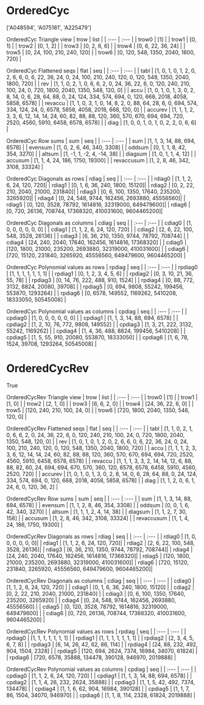 # OrderedCyc
['A048594', 'A075181', 'A225479']

OrderedCyc Triangle view
| trow  |  list  |
| :---  |  :---  |
| trow0 | [1] |
| trow1 | [0, 1] |
| trow2 | [0, 1, 2] |
| trow3 | [0, 2, 6, 6] |
| trow4 | [0, 6, 22, 36, 24] |
| trow5 | [0, 24, 100, 210, 240, 120] |
| trow6 | [0, 120, 548, 1350, 2040, 1800, 720] |

OrderedCyc Flattened seqs
| flat      |   seq  |
| :---      |  :---  |
| tabl     | [1, 0, 1, 0, 1, 2, 0, 2, 6, 6, 0, 6, 22, 36, 24, 0, 24, 100, 210, 240, 120, 0, 120, 548, 1350, 2040, 1800, 720] |
| rev      | [1, 1, 0, 2, 1, 0, 6, 6, 2, 0, 24, 36, 22, 6, 0, 120, 240, 210, 100, 24, 0, 720, 1800, 2040, 1350, 548, 120, 0] |
| accu     | [1, 0, 1, 0, 1, 3, 0, 2, 8, 14, 0, 6, 28, 64, 88, 0, 24, 124, 334, 574, 694, 0, 120, 668, 2018, 4058, 5858, 6578] |
| revaccu  | [1, 1, 0, 3, 1, 0, 14, 8, 2, 0, 88, 64, 28, 6, 0, 694, 574, 334, 124, 24, 0, 6578, 5858, 4058, 2018, 668, 120, 0] |
| accurev  | [1, 1, 1, 2, 3, 3, 6, 12, 14, 14, 24, 60, 82, 88, 88, 120, 360, 570, 670, 694, 694, 720, 2520, 4560, 5910, 6458, 6578, 6578] |
| diag     | [1, 0, 0, 1, 0, 1, 0, 2, 2, 0, 6, 6] |

OrderedCyc Row sums
| sum        |   seq  |
| :---       |  :---  |
| sum       | [1, 1, 3, 14, 88, 694, 6578] |
| evensum   | [1, 0, 2, 6, 46, 340, 3308] |
| oddsum    | [0, 1, 1, 8, 42, 354, 3270] |
| altsum    | [1, -1, 1, -2, 4, -14, 38] |
| diagsum   | [1, 0, 1, 1, 4, 12] |
| accusum   | [1, 1, 4, 24, 186, 1750, 19300] |
| revaccusum | [1, 2, 8, 46, 342, 3108, 33324] |

OrderedCyc Diagonals as rows
| rdiag  |   seq  |
| :---   |  :---  |
| rdiag0 | [1, 1, 2, 6, 24, 120, 720]|
| rdiag1 | [0, 1, 6, 36, 240, 1800, 15120]|
| rdiag2 | [0, 2, 22, 210, 2040, 21000, 231840]|
| rdiag3 | [0, 6, 100, 1350, 17640, 235200, 3265920]|
| rdiag4 | [0, 24, 548, 9744, 162456, 2693880, 45556560]|
| rdiag5 | [0, 120, 3528, 78792, 1614816, 32319000, 649479600]|
| rdiag6 | [0, 720, 26136, 708744, 17368320, 410031600, 9604465200]|

OrderedCyc Diagonals as columns
| cdiag  |   seq  |
| :---   |  :---  |
| cdiag0 | [1, 0, 0, 0, 0, 0, 0] |
| cdiag1 | [1, 1, 2, 6, 24, 120, 720] |
| cdiag2 | [2, 6, 22, 100, 548, 3528, 26136] |
| cdiag3 | [6, 36, 210, 1350, 9744, 78792, 708744] |
| cdiag4 | [24, 240, 2040, 17640, 162456, 1614816, 17368320] |
| cdiag5 | [120, 1800, 21000, 235200, 2693880, 32319000, 410031600] |
| cdiag6 | [720, 15120, 231840, 3265920, 45556560, 649479600, 9604465200] |

OrderedCyc Polynomial values as rows
| rpdiag  |   seq  |
| :---    |  :---  |
| rpdiag0 | [1, 1, 1, 1, 1, 1, 1] |
| rpdiag1 | [0, 1, 2, 3, 4, 5, 6] |
| rpdiag2 | [0, 3, 10, 21, 36, 55, 78] |
| rpdiag3 | [0, 14, 76, 222, 488, 910, 1524] |
| rpdiag4 | [0, 88, 772, 3132, 8824, 20080, 39708] |
| rpdiag5 | [0, 694, 9808, 55242, 199456, 553870, 1293264] |
| rpdiag6 | [0, 6578, 149552, 1169262, 5410208, 18333050, 50545008] |

OrderedCyc Polynomial values as columns
| cpdiag  |   seq  |
| :---    |  :---  |
| cpdiag0 | [1, 0, 0, 0, 0, 0, 0] |
| cpdiag1 | [1, 1, 3, 14, 88, 694, 6578] |
| cpdiag2 | [1, 2, 10, 76, 772, 9808, 149552] |
| cpdiag3 | [1, 3, 21, 222, 3132, 55242, 1169262] |
| cpdiag4 | [1, 4, 36, 488, 8824, 199456, 5410208] |
| cpdiag5 | [1, 5, 55, 910, 20080, 553870, 18333050] |
| cpdiag6 | [1, 6, 78, 1524, 39708, 1293264, 50545008] |

# OrderedCycRev
True

OrderedCycRev Triangle view
| trow  |  list  |
| :---  |  :---  |
| trow0 | [1] |
| trow1 | [1, 0] |
| trow2 | [2, 1, 0] |
| trow3 | [6, 6, 2, 0] |
| trow4 | [24, 36, 22, 6, 0] |
| trow5 | [120, 240, 210, 100, 24, 0] |
| trow6 | [720, 1800, 2040, 1350, 548, 120, 0] |

OrderedCycRev Flattened seqs
| flat      |   seq  |
| :---      |  :---  |
| tabl     | [1, 1, 0, 2, 1, 0, 6, 6, 2, 0, 24, 36, 22, 6, 0, 120, 240, 210, 100, 24, 0, 720, 1800, 2040, 1350, 548, 120, 0] |
| rev      | [1, 0, 1, 0, 1, 2, 0, 2, 6, 6, 0, 6, 22, 36, 24, 0, 24, 100, 210, 240, 120, 0, 120, 548, 1350, 2040, 1800, 720] |
| accu     | [1, 1, 1, 2, 3, 3, 6, 12, 14, 14, 24, 60, 82, 88, 88, 120, 360, 570, 670, 694, 694, 720, 2520, 4560, 5910, 6458, 6578, 6578] |
| revaccu  | [1, 1, 1, 3, 3, 2, 14, 14, 12, 6, 88, 88, 82, 60, 24, 694, 694, 670, 570, 360, 120, 6578, 6578, 6458, 5910, 4560, 2520, 720] |
| accurev  | [1, 0, 1, 0, 1, 3, 0, 2, 8, 14, 0, 6, 28, 64, 88, 0, 24, 124, 334, 574, 694, 0, 120, 668, 2018, 4058, 5858, 6578] |
| diag     | [1, 1, 2, 0, 6, 1, 24, 6, 0, 120, 36, 2] |

OrderedCycRev Row sums
| sum        |   seq  |
| :---       |  :---  |
| sum       | [1, 1, 3, 14, 88, 694, 6578] |
| evensum   | [1, 1, 2, 8, 46, 354, 3308] |
| oddsum    | [0, 0, 1, 6, 42, 340, 3270] |
| altsum    | [1, 1, 1, 2, 4, 14, 38] |
| diagsum   | [1, 1, 2, 7, 30, 158] |
| accusum   | [1, 2, 8, 46, 342, 3108, 33324] |
| revaccusum | [1, 1, 4, 24, 186, 1750, 19300] |

OrderedCycRev Diagonals as rows
| rdiag  |   seq  |
| :---   |  :---  |
| rdiag0 | [1, 0, 0, 0, 0, 0, 0]|
| rdiag1 | [1, 1, 2, 6, 24, 120, 720]|
| rdiag2 | [2, 6, 22, 100, 548, 3528, 26136]|
| rdiag3 | [6, 36, 210, 1350, 9744, 78792, 708744]|
| rdiag4 | [24, 240, 2040, 17640, 162456, 1614816, 17368320]|
| rdiag5 | [120, 1800, 21000, 235200, 2693880, 32319000, 410031600]|
| rdiag6 | [720, 15120, 231840, 3265920, 45556560, 649479600, 9604465200]|

OrderedCycRev Diagonals as columns
| cdiag  |   seq  |
| :---   |  :---  |
| cdiag0 | [1, 1, 2, 6, 24, 120, 720] |
| cdiag1 | [0, 1, 6, 36, 240, 1800, 15120] |
| cdiag2 | [0, 2, 22, 210, 2040, 21000, 231840] |
| cdiag3 | [0, 6, 100, 1350, 17640, 235200, 3265920] |
| cdiag4 | [0, 24, 548, 9744, 162456, 2693880, 45556560] |
| cdiag5 | [0, 120, 3528, 78792, 1614816, 32319000, 649479600] |
| cdiag6 | [0, 720, 26136, 708744, 17368320, 410031600, 9604465200] |

OrderedCycRev Polynomial values as rows
| rpdiag  |   seq  |
| :---    |  :---  |
| rpdiag0 | [1, 1, 1, 1, 1, 1, 1] |
| rpdiag1 | [1, 1, 1, 1, 1, 1, 1] |
| rpdiag2 | [2, 3, 4, 5, 6, 7, 8] |
| rpdiag3 | [6, 14, 26, 42, 62, 86, 114] |
| rpdiag4 | [24, 88, 232, 492, 904, 1504, 2328] |
| rpdiag5 | [120, 694, 2624, 7374, 16984, 34070, 61824] |
| rpdiag6 | [720, 6578, 35888, 134478, 390128, 946970, 2019888] |

OrderedCycRev Polynomial values as columns
| cpdiag  |   seq  |
| :---    |  :---  |
| cpdiag0 | [1, 1, 2, 6, 24, 120, 720] |
| cpdiag1 | [1, 1, 3, 14, 88, 694, 6578] |
| cpdiag2 | [1, 1, 4, 26, 232, 2624, 35888] |
| cpdiag3 | [1, 1, 5, 42, 492, 7374, 134478] |
| cpdiag4 | [1, 1, 6, 62, 904, 16984, 390128] |
| cpdiag5 | [1, 1, 7, 86, 1504, 34070, 946970] |
| cpdiag6 | [1, 1, 8, 114, 2328, 61824, 2019888] |

